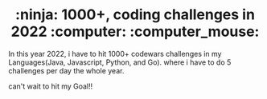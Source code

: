 <h1 align="center"> :ninja: 1000+, coding challenges in 2022 :computer: :computer_mouse: </h1>


In this year 2022, i have to hit 1000+ codewars challenges in my Languages(Java, Javascript, Python, and Go).
where i have to do 5 challenges per day the whole year.

can't wait to hit my Goal!!
